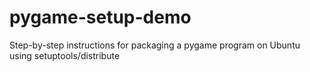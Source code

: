 # pygame-setup-demo
Step-by-step instructions for packaging a pygame program on Ubuntu using setuptools/distribute
